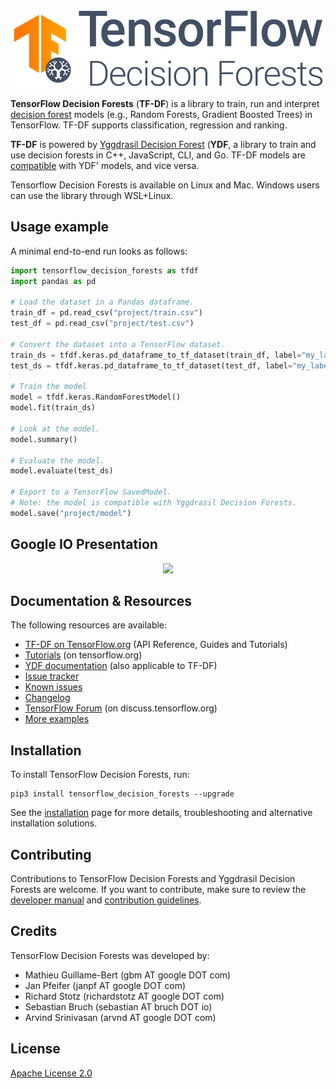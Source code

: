 <p align="center">
<img src="documentation/image/logo.png"  />
</p>

**TensorFlow Decision Forests** (**TF-DF**) is a library to train, run and
interpret [decision forest](https://ydf.readthedocs.io/en/latest/intro_df.html)
models (e.g., Random Forests, Gradient Boosted Trees) in TensorFlow. TF-DF
supports classification, regression and ranking.

**TF-DF** is powered by
[Yggdrasil Decision Forest](https://github.com/google/yggdrasil-decision-forests)
(**YDF**, a library to train and use decision forests in C++, JavaScript, CLI,
and Go. TF-DF models are
[compatible](https://ydf.readthedocs.io/en/latest/convert_model.html#convert-a-a-tensorflow-decision-forests-model-to-a-yggdrasil-model)
with YDF' models, and vice versa.

Tensorflow Decision Forests is available on Linux and Mac. Windows users can use
the library through WSL+Linux.

## Usage example

A minimal end-to-end run looks as follows:

```python
import tensorflow_decision_forests as tfdf
import pandas as pd

# Load the dataset in a Pandas dataframe.
train_df = pd.read_csv("project/train.csv")
test_df = pd.read_csv("project/test.csv")

# Convert the dataset into a TensorFlow dataset.
train_ds = tfdf.keras.pd_dataframe_to_tf_dataset(train_df, label="my_label")
test_ds = tfdf.keras.pd_dataframe_to_tf_dataset(test_df, label="my_label")

# Train the model
model = tfdf.keras.RandomForestModel()
model.fit(train_ds)

# Look at the model.
model.summary()

# Evaluate the model.
model.evaluate(test_ds)

# Export to a TensorFlow SavedModel.
# Note: the model is compatible with Yggdrasil Decision Forests.
model.save("project/model")
```

## Google IO Presentation

<div align="center">
    <a href="https://youtu.be/5qgk9QJ4rdQ">
        <img src="https://img.youtube.com/vi/5qgk9QJ4rdQ/0.jpg"></img>
    </a>
</div>


## Documentation & Resources

The following resources are available:

-   [TF-DF on TensorFlow.org](https://tensorflow.org/decision_forests) (API
    Reference, Guides and Tutorials)
-   [Tutorials](https://www.tensorflow.org/decision_forests/tutorials) (on
    tensorflow.org)
-   [YDF documentation](https://ydf.readthedocs.io) (also applicable to TF-DF)
-   [Issue tracker](https://github.com/tensorflow/decision-forests/issues)
-   [Known issues](documentation/known_issues.md)
-   [Changelog](CHANGELOG.md)
-   [TensorFlow Forum](https://discuss.tensorflow.org) (on
    discuss.tensorflow.org)
-   [More examples](documentation/more_examples.md)

## Installation

To install TensorFlow Decision Forests, run:

```shell
pip3 install tensorflow_decision_forests --upgrade
```

See the [installation](documentation/installation.md) page for more details,
troubleshooting and alternative installation solutions.

## Contributing

Contributions to TensorFlow Decision Forests and Yggdrasil Decision Forests are
welcome. If you want to contribute, make sure to review the
[developer manual](documentation/developer_manual.md) and
[contribution guidelines](CONTRIBUTING.md).

## Credits

TensorFlow Decision Forests was developed by:

-   Mathieu Guillame-Bert (gbm AT google DOT com)
-   Jan Pfeifer (janpf AT google DOT com)
-   Richard Stotz (richardstotz AT google DOT com)
-   Sebastian Bruch (sebastian AT bruch DOT io)
-   Arvind Srinivasan (arvnd AT google DOT com)

## License

[Apache License 2.0](LICENSE)
